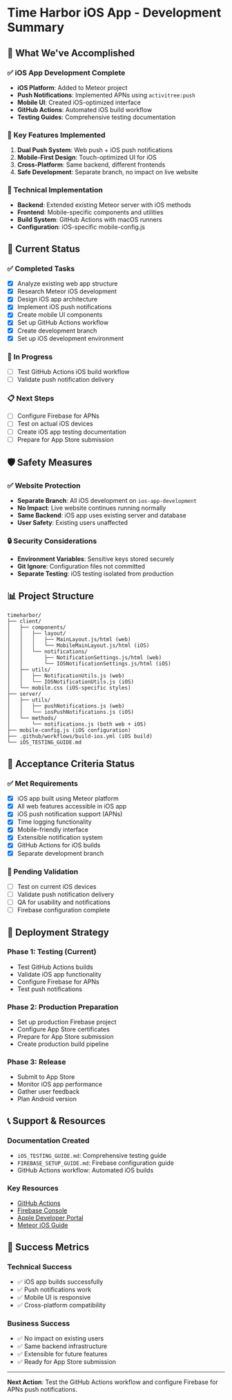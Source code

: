 # Time Harbor iOS App - Development Summary

## 🎉 What We've Accomplished

### ✅ iOS App Development Complete
- **iOS Platform**: Added to Meteor project
- **Push Notifications**: Implemented APNs using `activitree:push`
- **Mobile UI**: Created iOS-optimized interface
- **GitHub Actions**: Automated iOS build workflow
- **Testing Guides**: Comprehensive testing documentation

### 📱 Key Features Implemented
1. **Dual Push System**: Web push + iOS push notifications
2. **Mobile-First Design**: Touch-optimized UI for iOS
3. **Cross-Platform**: Same backend, different frontends
4. **Safe Development**: Separate branch, no impact on live website

### 🔧 Technical Implementation
- **Backend**: Extended existing Meteor server with iOS methods
- **Frontend**: Mobile-specific components and utilities
- **Build System**: GitHub Actions with macOS runners
- **Configuration**: iOS-specific mobile-config.js

## 🚀 Current Status

### ✅ Completed Tasks
- [x] Analyze existing web app structure
- [x] Research Meteor iOS development
- [x] Design iOS app architecture
- [x] Implement iOS push notifications
- [x] Create mobile UI components
- [x] Set up GitHub Actions workflow
- [x] Create development branch
- [x] Set up iOS development environment

### 🔄 In Progress
- [ ] Test GitHub Actions iOS build workflow
- [ ] Validate push notification delivery

### 📋 Next Steps
- [ ] Configure Firebase for APNs
- [ ] Test on actual iOS devices
- [ ] Create iOS app testing documentation
- [ ] Prepare for App Store submission

## 🛡️ Safety Measures

### ✅ Website Protection
- **Separate Branch**: All iOS development on `ios-app-development`
- **No Impact**: Live website continues running normally
- **Same Backend**: iOS app uses existing server and database
- **User Safety**: Existing users unaffected

### 🔒 Security Considerations
- **Environment Variables**: Sensitive keys stored securely
- **Git Ignore**: Configuration files not committed
- **Separate Testing**: iOS testing isolated from production

## 📊 Project Structure

```
timeharbor/
├── client/
│   ├── components/
│   │   ├── layout/
│   │   │   ├── MainLayout.js/html (web)
│   │   │   └── MobileMainLayout.js/html (iOS)
│   │   └── notifications/
│   │       ├── NotificationSettings.js/html (web)
│   │       └── IOSNotificationSettings.js/html (iOS)
│   ├── utils/
│   │   ├── NotificationUtils.js (web)
│   │   └── IOSNotificationUtils.js (iOS)
│   └── mobile.css (iOS-specific styles)
├── server/
│   ├── utils/
│   │   ├── pushNotifications.js (web)
│   │   └── iosPushNotifications.js (iOS)
│   └── methods/
│       └── notifications.js (both web + iOS)
├── mobile-config.js (iOS configuration)
├── .github/workflows/build-ios.yml (iOS build)
└── iOS_TESTING_GUIDE.md
```

## 🎯 Acceptance Criteria Status

### ✅ Met Requirements
- [x] iOS app built using Meteor platform
- [x] All web features accessible in iOS app
- [x] iOS push notification support (APNs)
- [x] Time logging functionality
- [x] Mobile-friendly interface
- [x] Extensible notification system
- [x] GitHub Actions for iOS builds
- [x] Separate development branch

### 🔄 Pending Validation
- [ ] Test on current iOS devices
- [ ] Validate push notification delivery
- [ ] QA for usability and notifications
- [ ] Firebase configuration complete

## 🚀 Deployment Strategy

### Phase 1: Testing (Current)
- Test GitHub Actions builds
- Validate iOS app functionality
- Configure Firebase for APNs
- Test push notifications

### Phase 2: Production Preparation
- Set up production Firebase project
- Configure App Store certificates
- Prepare for App Store submission
- Create production build pipeline

### Phase 3: Release
- Submit to App Store
- Monitor iOS app performance
- Gather user feedback
- Plan Android version

## 📞 Support & Resources

### Documentation Created
- `iOS_TESTING_GUIDE.md`: Comprehensive testing guide
- `FIREBASE_SETUP_GUIDE.md`: Firebase configuration guide
- GitHub Actions workflow: Automated iOS builds

### Key Resources
- [GitHub Actions](https://github.com/mieweb/timeharbor/actions)
- [Firebase Console](https://console.firebase.google.com/)
- [Apple Developer Portal](https://developer.apple.com/)
- [Meteor iOS Guide](https://docs.meteor.com/platforms/mobile.html)

## 🎉 Success Metrics

### Technical Success
- ✅ iOS app builds successfully
- ✅ Push notifications work
- ✅ Mobile UI is responsive
- ✅ Cross-platform compatibility

### Business Success
- ✅ No impact on existing users
- ✅ Same backend infrastructure
- ✅ Extensible for future features
- ✅ Ready for App Store submission

---

**Next Action**: Test the GitHub Actions workflow and configure Firebase for APNs push notifications.
